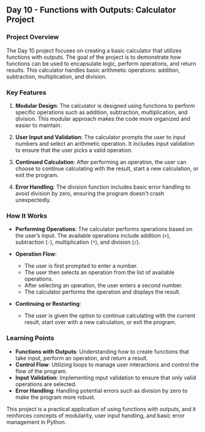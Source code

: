 ## Day 10 - Functions with Outputs: Calculator Project

### Project Overview

The Day 10 project focuses on creating a basic calculator that utilizes functions with outputs. The goal of the project is to demonstrate how functions can be used to encapsulate logic, perform operations, and return results. This calculator handles basic arithmetic operations: addition, subtraction, multiplication, and division.

### Key Features

1. **Modular Design**: The calculator is designed using functions to perform specific operations such as addition, subtraction, multiplication, and division. This modular approach makes the code more organized and easier to maintain.

2. **User Input and Validation**: The calculator prompts the user to input numbers and select an arithmetic operation. It includes input validation to ensure that the user picks a valid operation.

3. **Continued Calculation**: After performing an operation, the user can choose to continue calculating with the result, start a new calculation, or exit the program.

4. **Error Handling**: The division function includes basic error handling to avoid division by zero, ensuring the program doesn't crash unexpectedly.

### How It Works

- **Performing Operations**: The calculator performs operations based on the user’s input. The available operations include addition (`+`), subtraction (`-`), multiplication (`*`), and division (`/`).

- **Operation Flow**:
  - The user is first prompted to enter a number.
  - The user then selects an operation from the list of available operations.
  - After selecting an operation, the user enters a second number.
  - The calculator performs the operation and displays the result.

- **Continuing or Restarting**:
  - The user is given the option to continue calculating with the current result, start over with a new calculation, or exit the program.

### Learning Points

- **Functions with Outputs**: Understanding how to create functions that take input, perform an operation, and return a result.
- **Control Flow**: Utilizing loops to manage user interactions and control the flow of the program.
- **Input Validation**: Implementing input validation to ensure that only valid operations are selected.
- **Error Handling**: Handling potential errors such as division by zero to make the program more robust.

This project is a practical application of using functions with outputs, and it reinforces concepts of modularity, user input handling, and basic error management in Python.